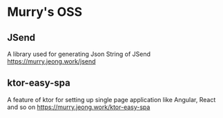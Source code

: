 # Murry's OSS

## JSend
A library used for generating Json String of JSend
<https://murry.jeong.work/jsend>

## ktor-easy-spa
A feature of ktor for setting up single page application like Angular, React and so on
<https://murry.jeong.work/ktor-easy-spa>
